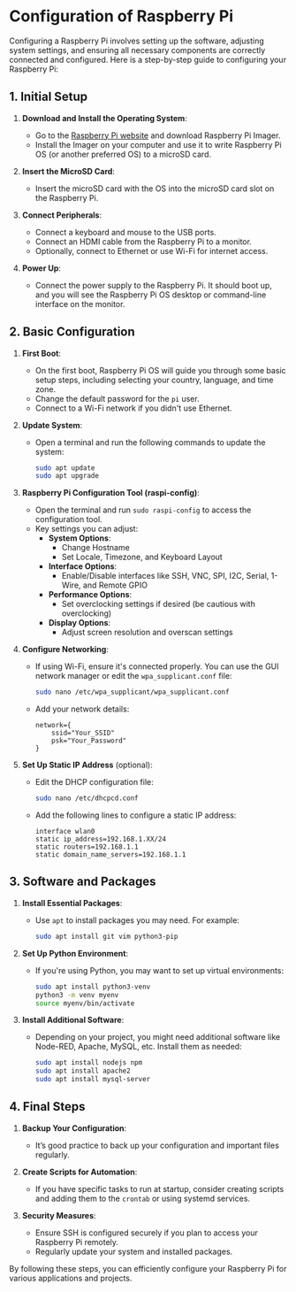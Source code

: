 
# Configuration of Raspberry Pi

Configuring a Raspberry Pi involves setting up the software, adjusting system settings, and ensuring all necessary components are correctly connected and configured. Here is a step-by-step guide to configuring your Raspberry Pi:

## 1. Initial Setup

1. **Download and Install the Operating System**:
   - Go to the [Raspberry Pi website](https://www.raspberrypi.org/software/) and download Raspberry Pi Imager.
   - Install the Imager on your computer and use it to write Raspberry Pi OS (or another preferred OS) to a microSD card.

2. **Insert the MicroSD Card**:
   - Insert the microSD card with the OS into the microSD card slot on the Raspberry Pi.

3. **Connect Peripherals**:
   - Connect a keyboard and mouse to the USB ports.
   - Connect an HDMI cable from the Raspberry Pi to a monitor.
   - Optionally, connect to Ethernet or use Wi-Fi for internet access.

4. **Power Up**:
   - Connect the power supply to the Raspberry Pi. It should boot up, and you will see the Raspberry Pi OS desktop or command-line interface on the monitor.

## 2. Basic Configuration

1. **First Boot**:
   - On the first boot, Raspberry Pi OS will guide you through some basic setup steps, including selecting your country, language, and time zone.
   - Change the default password for the `pi` user.
   - Connect to a Wi-Fi network if you didn't use Ethernet.

2. **Update System**:
   - Open a terminal and run the following commands to update the system:
     ```sh
     sudo apt update
     sudo apt upgrade
     ```

3. **Raspberry Pi Configuration Tool (raspi-config)**:
   - Open the terminal and run `sudo raspi-config` to access the configuration tool.
   - Key settings you can adjust:
     - **System Options**:
       - Change Hostname
       - Set Locale, Timezone, and Keyboard Layout
     - **Interface Options**:
       - Enable/Disable interfaces like SSH, VNC, SPI, I2C, Serial, 1-Wire, and Remote GPIO
     - **Performance Options**:
       - Set overclocking settings if desired (be cautious with overclocking)
     - **Display Options**:
       - Adjust screen resolution and overscan settings

4. **Configure Networking**:
   - If using Wi-Fi, ensure it's connected properly. You can use the GUI network manager or edit the `wpa_supplicant.conf` file:
     ```sh
     sudo nano /etc/wpa_supplicant/wpa_supplicant.conf
     ```
   - Add your network details:
     ```plaintext
     network={
         ssid="Your_SSID"
         psk="Your_Password"
     }
     ```

5. **Set Up Static IP Address** (optional):
   - Edit the DHCP configuration file:
     ```sh
     sudo nano /etc/dhcpcd.conf
     ```
   - Add the following lines to configure a static IP address:
     ```plaintext
     interface wlan0
     static ip_address=192.168.1.XX/24
     static routers=192.168.1.1
     static domain_name_servers=192.168.1.1
     ```

## 3. Software and Packages

1. **Install Essential Packages**:
   - Use `apt` to install packages you may need. For example:
     ```sh
     sudo apt install git vim python3-pip
     ```

2. **Set Up Python Environment**:
   - If you're using Python, you may want to set up virtual environments:
     ```sh
     sudo apt install python3-venv
     python3 -m venv myenv
     source myenv/bin/activate
     ```

3. **Install Additional Software**:
   - Depending on your project, you might need additional software like Node-RED, Apache, MySQL, etc. Install them as needed:
     ```sh
     sudo apt install nodejs npm
     sudo apt install apache2
     sudo apt install mysql-server
     ```

## 4. Final Steps

1. **Backup Your Configuration**:
   - It’s good practice to back up your configuration and important files regularly.

2. **Create Scripts for Automation**:
   - If you have specific tasks to run at startup, consider creating scripts and adding them to the `crontab` or using systemd services.

3. **Security Measures**:
   - Ensure SSH is configured securely if you plan to access your Raspberry Pi remotely.
   - Regularly update your system and installed packages.

By following these steps, you can efficiently configure your Raspberry Pi for various applications and projects.
